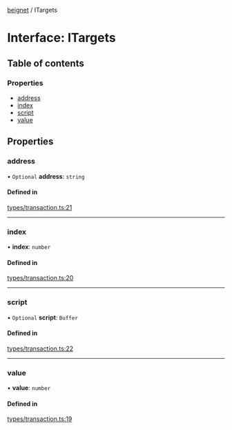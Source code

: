 [beignet](../README.md) / ITargets

# Interface: ITargets

## Table of contents

### Properties

- [address](ITargets.md#address)
- [index](ITargets.md#index)
- [script](ITargets.md#script)
- [value](ITargets.md#value)

## Properties

### address

• `Optional` **address**: `string`

#### Defined in

[types/transaction.ts:21](https://github.com/synonymdev/beignet/blob/0e5dd24/src/types/transaction.ts#L21)

___

### index

• **index**: `number`

#### Defined in

[types/transaction.ts:20](https://github.com/synonymdev/beignet/blob/0e5dd24/src/types/transaction.ts#L20)

___

### script

• `Optional` **script**: `Buffer`

#### Defined in

[types/transaction.ts:22](https://github.com/synonymdev/beignet/blob/0e5dd24/src/types/transaction.ts#L22)

___

### value

• **value**: `number`

#### Defined in

[types/transaction.ts:19](https://github.com/synonymdev/beignet/blob/0e5dd24/src/types/transaction.ts#L19)
